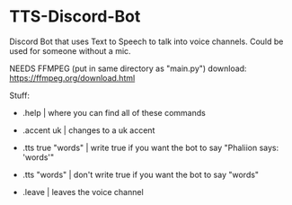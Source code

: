 # TTS-Discord-Bot
Discord Bot that uses Text to Speech to talk into voice channels. Could be used for someone without a mic.

NEEDS FFMPEG
(put in same directory as "main.py")
download: https://ffmpeg.org/download.html

Stuff:

 - .help | where you can find all of these commands

 - .accent uk | changes to a uk accent
 - .tts true "words" | write true if you want the bot to say "Phaliion says: 'words'"
 - .tts "words" | don't write true if you want the bot to say "words"
 - .leave | leaves the voice channel
